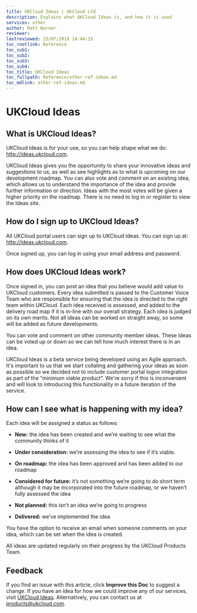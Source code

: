 ```yaml
---
title: UKCloud Ideas | UKCloud Ltd
description: Explains what UKCloud Ideas is, and how it is used
services: other
author: Matt Warner
reviewer:
lastreviewed: 23/07/2018 14:44:15
toc_rootlink: Reference
toc_sub1: 
toc_sub2:
toc_sub3:
toc_sub4:
toc_title: UKCloud Ideas
toc_fullpath: Reference/other-ref-ideas.md
toc_mdlink: other-ref-ideas.md
---
```


# UKCloud Ideas

## What is UKCloud Ideas?

UKCloud Ideas is for your use, so you can help shape what we do: <http://ideas.ukcloud.com>.

UKCloud Ideas gives you the opportunity to share your innovative ideas and suggestions to us, as well as see highlights as to what is upcoming on our development roadmap. You can also vote and comment on an existing idea, which allows us to understand the importance of the idea and provide further information or direction. Ideas with the most votes will be given a higher priority on the roadmap. There is no need to log in or register to view the Ideas site.

## How do I sign up to UKCloud Ideas?

All UKCloud portal users can sign up to UKCloud Ideas. You can sign up at: <http://ideas.ukcloud.com>.

Once signed up, you can log in using your email address and password.

## How does UKCloud Ideas work?

Once signed in, you can post an idea that you believe would add value to UKCloud customers. Every idea submitted is passed to the Customer Voice Team who are responsible for ensuring that the idea is directed to the right team within UKCloud. Each idea received is assessed, and added to the delivery road map if it is in-line with our overall strategy. Each idea is judged on its own merits. Not all ideas can be worked on straight away, so some will be added as future developments.

You can vote and comment on other community member ideas. These ideas can be voted up or down so we can tell how much interest there is in an idea.

UKCloud Ideas is a beta service being developed using an Agile approach. It's important to us that we start collating and gathering your ideas as soon as possible so we decided not to include customer portal logon integration as part of the “minimum viable product”. We're sorry if this is inconvenient and will look to introducing this functionality in a future iteration of the service.

## How can I see what is happening with my idea?

Each idea will be assigned a status as follows:

- **New:** the idea has been created and we’re waiting to see what the community thinks of it

- **Under consideration:** we’re assessing the idea to see if it’s viable.

- **On roadmap:** the idea has been approved and has been added to our roadmap

- **Considered for future:** it’s not something we’re going to do short term although it may be incorporated into the future roadmap, or we haven’t fully assessed the idea

- **Not planned:** this isn’t an idea we’re going to progress

- **Delivered:** we’ve implemented the idea

You have the option to receive an email when someone comments on your idea, which can be set when the idea is created.

All ideas are updated regularly on their progress by the UKCloud Products Team.

## Feedback

If you find an issue with this article, click **Improve this Doc** to suggest a change. If you have an idea for how we could improve any of our services, visit [UKCloud Ideas](https://ideas.ukcloud.com). Alternatively, you can contact us at <products@ukcloud.com>.
